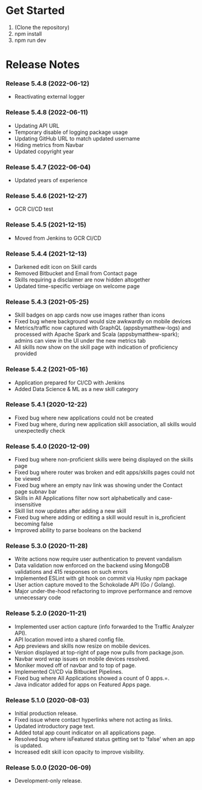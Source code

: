 # Get Started

1. (Clone the repository) 
2. npm install
3. npm run dev

# Release Notes

### Release 5.4.8 (2022-06-12)

- Reactivating external logger

### Release 5.4.8 (2022-06-11)

- Updating API URL
- Temporary disable of logging package usage
- Updating GitHub URL to match updated username
- Hiding metrics from Navbar
- Updated copyright year

### Release 5.4.7 (2022-06-04)

- Updated years of experience

### Release 5.4.6 (2021-12-27)

- GCR CI/CD test

### Release 5.4.5 (2021-12-15)

- Moved from Jenkins to GCR CI/CD

### Release 5.4.4 (2021-12-13)

- Darkened edit icon on Skill cards
- Removed Bitbucket and Email from Contact page
- Skills requiring a disclaimer are now hidden altogether
- Updated time-specific verbiage on welcome page

### Release 5.4.3 (2021-05-25)

- Skill badges on app cards now use images rather than icons
- Fixed bug where background would size awkwardly on mobile devices
- Metrics/traffic now captured with GraphQL (appsbymatthew-logs) and processed with Apache Spark and Scala (appsbymatthew-spark); admins can view in the UI under the new metrics tab
- All skills now show on the skill page with indication of proficiency provided

### Release 5.4.2 (2021-05-16)

- Application prepared for CI/CD with Jenkins
- Added Data Science & ML as a new skill category

### Release 5.4.1 (2020-12-22)

- Fixed bug where new applications could not be created
- Fixed bug where, during new application skill association, all skills would unexpectedly check

### Release 5.4.0 (2020-12-09)

- Fixed bug where non-proficient skills were being displayed on the skills page
- Fixed bug where router was broken and edit apps/skills pages could not be viewed
- Fixed bug where an empty nav link was showing under the Contact page subnav bar
- Skills in All Applications filter now sort alphabetically and case-insensitive
- Skill list now updates after adding a new skill
- Fixed bug where adding or editing a skill would result in is_proficient becoming false
- Improved ability to parse booleans on the backend

### Release 5.3.0 (2020-11-28)

- Write actions now require user authentication to prevent vandalism
- Data validation now enforced on the backend using MongoDB validations and 415 responses on such errors
- Implemented ESLint with git hook on commit via Husky npm package
- User action capture moved to the Schokolade API (Go / Golang).
- Major under-the-hood refactoring to improve performance and remove unnecessary code

### Release 5.2.0 (2020-11-21)

- Implemented user action capture (info forwarded to the Traffic Analyzer API).
- API location moved into a shared config file.
- App previews and skills now resize on mobile devices.
- Version displayed at top-right of page now pulls from package.json.
- Navbar word wrap issues on mobile devices resolved.
- Moniker moved off of navbar and to top of page.
- Implemented CI/CD via Bitbucket Pipelines.
- Fixed bug where All Applications showed a count of 0 apps.=.
- Java indicator added for apps on Featured Apps page.

### Release 5.1.0 (2020-08-03)

- Initial production release.
- Fixed issue where contact hyperlinks where not acting as links.
- Updated introductory page text.
- Added total app count indicator on all applications page.
- Resolved bug where isFeatured status getting set to 'false' when an app is updated.
- Increased edit skill icon opacity to improve visibility.

### Release 5.0.0 (2020-06-09)

- Development-only release.
